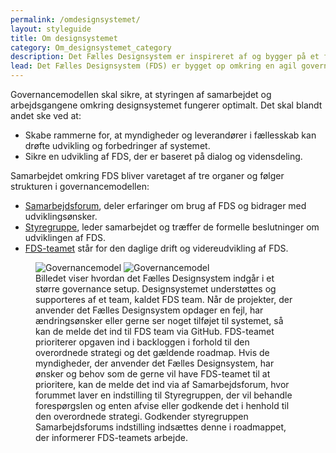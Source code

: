 ```yaml
---
permalink: /omdesignsystemet/
layout: styleguide
title: Om designsystemet
category: Om_designsystemet_category
description: Det Fælles Designsystem er inspireret af og bygger på et fundament af international best practice.
lead: Det Fælles Designsystem (FDS) er bygget op omkring en agil governancemodel, som løbende bliver evalueret og tilpasset efter behov og ønsker fra de samarbejdende myndigheder og styregruppen for FDS.
---
```


<p>Governancemodellen skal sikre, at styringen af samarbejdet og arbejdsgangene omkring designsystemet fungerer optimalt. Det skal blandt andet ske ved at:</p>
<ul>
    <li>Skabe rammerne for, at myndigheder og leverandører i fællesskab kan drøfte udvikling og forbedringer af systemet.</li>
    <li>Sikre en udvikling af FDS, der er baseret på dialog og vidensdeling.</li>
</ul>
<p>Samarbejdet omkring FDS bliver varetaget af tre organer og følger strukturen i governancemodellen:</p>
<ul>
    <li><a href="/omdesignsystemet/samarbejdsforum/">Samarbejdsforum</a>, deler erfaringer om brug af FDS og bidrager med udviklingsønsker.</li>
    <li><a href="/omdesignsystemet/styregruppe/">Styregruppe</a>, leder samarbejdet og træffer de formelle beslutninger om udviklingen af FDS.</li>
    <li><a href="/omdesignsystemet/fds-teamet/">FDS-teamet</a> står for den daglige drift og videreudvikling af FDS.</li>
</ul>
<div>
    <figure>
    <img src="{{ site.baseurl }}/img/descriptionimages/governancemodel-md.svg" class="w-percent-100 d-none d-md-block" alt="Governancemodel" />
    <img src="{{ site.baseurl }}/img/descriptionimages/governancemodel-xs.svg" class="w-percent-100 d-block d-md-none" alt="Governancemodel" />
    <figcaption class="sr-only">Billedet viser hvordan det Fælles Designsystem indgår i et større governance setup. Designsystemet understøttes og supporteres af et team, kaldet FDS team. Når de projekter, der anvender det Fælles Designsystem opdager en fejl, har ændringsønsker eller gerne ser noget tilføjet til systemet, så kan de melde det ind til FDS team via GitHub. FDS-teamet prioriterer opgaven ind i backloggen i forhold til den overordnede strategi og det gældende roadmap. Hvis de myndigheder, der anvender det Fælles Designsystem, har ønsker og behov som de gerne vil have FDS-teamet til at prioritere, kan de melde det ind via af Samarbejdsforum, hvor forummet laver en indstilling til Styregruppen, der vil behandle forespørgslen og enten afvise eller godkende det i henhold til den overordnede strategi. Godkender styregruppen Samarbejdsforums indstilling indsættes denne i roadmappet, der informerer FDS-teamets arbejde.</figcaption>
    </figure>
</div>
